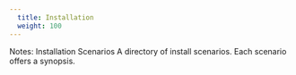 ```yaml
---
  title: Installation
  weight: 100
---
```


Notes:	Installation Scenarios
A directory of install scenarios. Each scenario offers a synopsis.
